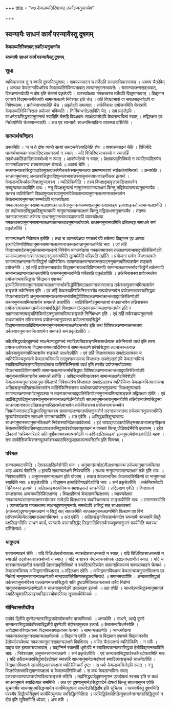 +++
title = "०७ केवलव्यतिरिक्तवत् तर्कोऽप्यनुमानमेव"

+++


## स्वन्यायैः साधनं कार्यं परन्यायैस्तु दूषणम्

**केवलव्यतिरिक्तवत् तर्कोऽप्यनुमानमेव**

**स्वन्यायैः साधनं कार्यं परन्यायैस्तु दूषणम्**

### **सुधा**

व्यधिकरणत्वं तु न क्वापि दूषणमित्युक्तम् । शक्यसम्पादनं च तर्केऽपि सामानाधिकरणत्वम् । अवश्यं चैतदेवेम् । अन्यथा केवलान्वयिधर्मस्य केवलव्यतिरेकिण्यभावात् तस्याननुमानत्वापत्तेः । सामान्यलक्षणसद्भावात्, विलक्षणाभावेऽपि न दोष इति चेत्समं प्रकृतेऽपि । व्याप्त्यपेक्षया गमकत्वस्य तर्केऽपि विद्यमानत्वात् । विद्यमान एवाश्रये विद्यमानस्यैवेत्यपि सामान्यलक्षणे निवेश्यत इति चेत् । तर्हि विपक्षाभावो वा सपक्षसद्भवोऽपि वा निवेश्यताम् । प्रयोजनाभावान्नेति चेन्न । प्रकृतेऽपि समत्वात् । तर्कनिरासः प्रयोजनमिति चेत्तत्रापि केवलव्यतिरेकिनिरासः प्रयोजनं भविष्यति । निर्निबन्धनोऽसाविति चेत् । समं प्रकृतेऽपि । साधनेऽप्यसिद्धस्यानुमानत्वं स्यादिति चेत्तहि विपक्षवतः सपक्षेऽसतोऽपि केवलान्वयित्वं स्यात् । तद्विलक्षण एव निक्षेप्यमिति चेत्समानमत्रापि । अत एव स्वन्यायैः साधनमित्यादिना व्यवस्था दर्शितेति ।

### **वाक्यार्थचन्द्रिका**

उक्तमिति । ‘न च ते दोषा व्याप्तै सत्यां कथञ्चने’त्यादिनेति शेषः ॥ शक्यसम्पादनं चेति । विधिर्यदि धात्वर्थभाव्यकः स्यात्तदिष्टसाधनरूपो न स्यात् । यदि विधिरिष्टसाधरूपो न स्यात्तर्हि तद्बोधकलिङादिशास्त्रबोध्यो न स्यात् । आप्तोपदेश्यो न स्यात् । प्रेक्षावत्प्रवृत्तिविषयो न स्यादित्यादिरूपेण सामानाधिकरण्यं शक्यसम्पादनं चेत्यर्थः ॥ अवश्यं चेति । सत्यप्यन्यतरासिद्ध्यादावेवमुक्तप्रकारेणैतत्तर्कस्यानुमानतया प्रामाण्यमवश्यं स्वीकर्तव्यमित्यर्थः ॥ अन्यथेति । साधनानुमानवद् अन्यतरासिद्ध्यादिशून्यत्वभावात्तस्यानुमानत्वाभावाङ्गीकार इत्यर्थः । केवलान्वयिधर्मस्यविपक्षशून्यत्वस्य । व्यतिरेकिणीति । तस्य विपक्षाद्व्यावृत्तत्त्वाद्विपक्षवत्वेन तच्चून्यत्वाभावादिति भावः । ननु विपक्षशून्यत्वं नानुमानसामान्यलक्षणं किन्तु तद्विकेवलान्वय्यनुमानस्यैव । ततश्च व्यतिरेकिणो विपक्षशून्यत्वरूपानुमानविकेवलान्वय्यनुमानलक्षणानाक्रान्तत्वेन केवलान्वय्यनुमानत्वासम्भवेऽपि व्याप्त्यपेक्षया गमकत्वरूपानुमानसामान्यलक्षणाक्रान्तत्वेनानुमानत्वसम्भवान्नानुमानत्वप्रसङ्ग इत्याशङ्कते सामान्यलक्षणेति । एवं तर्ह्यन्यतरासिद्ध्यादिशून्यत्वमपि नानुमानसामान्यलक्षणं किन्तु तद्विसाधनानुमानस्यैव । ततश्च तदनाक्रान्ततया तर्कस्य साधनानुमानत्वाभावप्राप्तावपि व्याप्त्यपेक्षया गमकत्वरूपानुमानसामान्यलक्षणाक्रान्तत्वादनुमानत्वोपपत्तेः कथमननुमानत्वमिति प्रतिबन्द्या समाधत्ते समं प्रकृतेऽपीति ।

सामान्यलक्षणे निवेश्यत इतीति । तथा च व्याप्त्यपेक्षया गमकत्वेऽपि तर्कस्य विद्यमान एव आश्रय इत्यादिविणविशिष्टानुमानसामान्यलक्षणानाक्रान्तत्वान्नानुमानत्वमिति भावः । एवं तर्हि विपक्षाभावादेरप्यनुमानसामान्यलक्षणे निवेशेन व्याप्त्यपेक्षया गमकत्वमात्रस्य तल्लक्षणत्वाभावाद्व्यतिरेकिणोऽपि सामान्यलक्षणानाक्रान्ततयाऽननुमानत्वमिति तुल्यमेवेति परिहरति तर्हीति । प्रयोजना भावेन विपक्षाभावादेः सामान्यलक्षणान्तर्भावासिद्धेर्ना व्यतिरेकिणः सामान्यलक्षणानाक्रान्ततयाऽननुमानत्वमित्याशयेन शङ्कते प्रयोजनेति । एवं तर्हि प्रयोजनाभावादेव विद्यमानाश्रयत्वादिविणानामपि सामान्यलक्षणान्तर्भावासिद्धेर्ने तर्कस्यापि सामान्यलक्षणानाक्रान्तत्वमिति कथमननुमानत्वमिति परिहरति प्रकृतेऽपीति । तर्कनिरासस्य प्रयोजनत्वेन प्रयोजनाभावासिद्ध्या ‘विद्यमान एवाश्रय’ इत्यदिविणानामनुमानसामान्यलक्षणान्तर्भावसिद्धेर्विशिष्टलक्षणानाक्रान्तत्वान्न तर्कस्यानुमानत्वमित्याशयेन शङ्कते तर्कनिरास इति । एवं तर्हि केवलव्यतिरेकिनिरासस्यैव तत्प्रयोजनत्वेन प्रयोजनाभावस्यासिद्ध्या विपक्षाभावादेरपि अनुमानसामान्यलक्षणान्तर्भावसिद्धेर्विशिष्टलक्षणानाक्रान्तत्वाद्व्यतिरेकिणोऽपि कथमनुमानत्वमित्याशयेन समाधत्ते तत्रापीति । व्यतिरेकिणोऽनुमानतायां बाधकाभावेन तन्निरासस्य प्रयोजनत्वासम्भवात्प्रयोजनाभावसिद्धेर्न विपक्षाभावादेरनुमानसामान्यलक्षणान्तर्भाव इति न तदानाक्रान्तत्वाद्व्यतिरेकिणोऽननुमानत्वमित्याशङ्कते निर्निबन्धन इति । एवं तर्हि तर्कस्याप्यनुमानत्वे बाधकाभावेन तन्निरासस्य प्रयोजनत्वानुपपत्त्या प्रयोजनाभावसिद्धेर्न विद्यमानाश्रयत्वादिविणानामप्यनुमानसामान्यलक्षणेऽन्तर्भाव इति कथं विशिष्टलक्षणानाक्रान्ततया तर्कस्याननुमानत्वमित्याशयेन समाधत्ते समं प्रकृतेऽपीति ।

तर्केऽसिद्ध्यादेरदूषणत्वे साधनेऽप्यदूषणत्वं स्यादित्यतिप्रसङ्गनिरासार्थत्वान्न तर्कनिरासो व्यर्थ इति तस्य प्रयोजनत्वोपपत्त्या विद्यमानाश्रयत्वादिविणानां सामान्यलक्षणे प्रवेशसिद्ध्या तदनाक्रान्तत्वान्न तर्कस्यानुमानत्वमित्याशयेन शङ्कते साधनेऽपीति । एवं तर्हि विपक्षवत्त्वस्य सपक्षेऽसत्त्वस्य च व्यतिरेकिण्यदूषणत्वे केवलान्वयिन्यपि तददूषणत्वप्राप्त्या विपक्षवतः सपक्षेऽसतोऽपि केवलान्वयित्वं स्यादित्यतिप्रसङ्गपरिहारार्थत्वान्न व्यतिरेकिनिरासो व्यर्थ इति तस्यैव प्रयोजनत्वोपपत्त्या विपक्षाभावादिविणानामपि सामान्यलक्षणान्तर्भावसिद्ध्या विशिष्टलक्षणानाक्रान्तत्वाद्व्यतिरेकिणोऽपि नानुमानत्वमित्याशयेन समाधत्ते तर्हीति । अविद्यमानविपक्षत्वस्य सामान्यलक्षणेऽनिवेशेऽपि केवलान्वय्यनुमानरूपानुमानविलक्षणे निवेशमात्रेण विपक्षवतः सपक्षेऽसतश्च व्यतिरेकिणः केवलान्वयित्वानापत्त्या अतिप्रसङ्गपरिहारार्थत्वाभावेन व्यतिरेकिनिरासस्य व्यर्थत्वात्प्रयोजनानुपपत्त्या विपक्षशून्यत्वादेः सामान्यलक्षणान्तर्भावानुपपत्त्या न तदनाक्रान्तत्वाद्व्यतिरेकिणोऽननुमानत्वमित्याशङ्कते तद्विलक्षण एवेति । एवं तर्ह्यसिद्ध्यादिशून्यत्वस्यानुमानसामान्यलक्षणेऽनिवेशेऽपि साधनानुमानरूपानुमानविशेषे तन्निवेशमात्रेणासिद्धस्य साधनत्वानापत्त्याऽतिप्रसङ्गपरिहारार्थत्वाभावेन तर्कनिरासस्य प्रयोजनत्वासम्भवेन निष्प्रयोजनतयाऽसिद्ध्यादिशून्यत्वस्य सामान्यलक्षणान्तर्भावानुपपत्तेर्न तदनाक्रान्ततया तर्कस्याननुमानत्वमिति तुल्यमेवेत्याशयेन समाधत्ते समानमत्रापीति । अत एवेति । असिद्ध्यादिशून्यत्वस्य साधनानुमानरूपानुमानविलक्षणे निवेशस्याभिप्रेतत्वादेवेत्यर्थः । इदं चापाद्यापादकयोर्लिङ्गसाध्यभावमङ्गीकृत्य केवलव्यतिरेकिप्रतिबन्द्याऽऽपादकासिद्ध्यादेरदोषत्वव्युत्पादनं न वास्तवं किन्तु प्रौढिवादेनैवेति द्रष्टव्यम् । इहैव टीकायां ‘अस्मिन्परिहारे सति पूर्वोक्तव्यवस्थाश्रयणेऽपि न कश्चिदतिप्रसङ्ग’ इत्यनुपदमेवोक्तत्वादिति बहवः । तत्र सार्वदैशिकचिरन्तनमूलकोशस्थपाठविरुद्धपाठकल्पनापत्तिर्दोष इति चिन्त्यम् ।

### **परिमल**

शक्यसम्पादनमिति । देशकालादिप्रवेशेनेति भावः । अनुमान(मर्यादा)वैलक्षण्यात्कथं तर्कस्यानुमानत्वमित्यत आह अवश्यं चैतदिति ॥ इत्यपि सामान्यलक्षणे निवेश्यमिति । तथाच नानुमानसामान्यलक्षणं तर्क इति भावः ॥ निवेश्यतामिति । अनुमानसामान्यलक्षण इति योज्यम् । तथाच केवलान्वयिनः केवलव्यतिरेकिणो वा नानुमानत्वं स्यादिति भावः ॥ प्रकृतेऽपीति । विद्यमान इत्यादिविणप्रक्षेपेऽपीति भावः ॥ समं प्रकृतेऽपीति । तर्कनिरासोऽपि निर्निबन्धन इत्यर्थः । अतिप्रसङ्गरूपनिबन्धनमाशङ्कते साधनेपीति । तद्विलक्षण एवेति । विपक्षवत्त्वं सपक्षसत्वम् अन्वयव्यतिरेकिलक्षणम् । विपक्षहीनत्वं केवलान्वयिलक्षणम् । व्याप्त्यपेक्षया गमकत्वरूपसामान्यलक्षणस्योभयत्र सत्वेऽपि विलक्षणस्य व्यवस्थितत्वान्न साङ्कर्यमिति भावः ॥ समानमत्रापीति । व्याप्त्यपेक्षया गमकत्वस्य साधनदूषणानुमानयोः समत्वेऽपि असिद्धं सत् साधकत्वरूपं (तर्करूप)दूषणानुमानलक्षणं न सिद्धं सत् साधकमिति साधकानुमानलक्षणमिति विलक्षण एव विणं प्रक्षेप्तव्यमित्येतत्समाधासमानमित्यर्थः ॥ अत एवेति । अतिप्रसङ्गनिरासार्थत्वादेव स्वन्यायैः स्वस्यापि सिद्धैः पक्षलिङ्गदिभिः साधनं कार्यं, परन्यायैः परमात्रसिद्धैर् लिङ्गादिभिस्तर्करूपदूषणानुमानं कार्यमिति व्यवस्था दर्शितेत्यर्थः ।

### **यादुपत्यं**

शक्यसम्पादनं चेति । यदि विधिर्धात्वर्थभाव्यकः स्यात्तदेष्टसाधनरूपो न स्यात् । यदि विधिरिष्टसाधनरूपो न स्यात्तर्हि तद्बोधकशास्त्रबोध्यो न स्यात् । यदि च शास्त्रं नेष्टसाधनबोधकं तदाऽनाप्तप्रणीतं स्यात् । यदि च शास्त्रमनाप्तप्रणीतं स्यात्तर्हि प्रेक्षावत्प्रवृत्तिविषयो न स्यादित्यादिरूपेण सामानाधिकरण्यं शक्यसम्पादनं चेत्यर्थः । केवलान्वयित्वम् अविद्यमानविपक्षत्वम् ॥ तद्विलक्षण एवेति । अविद्यमानविपक्षत्वं केवलान्वय्यनुमानविलक्षण एव निक्षेप्यं नानुमानसामान्यलक्षणेऽतो नान्वयव्यतिरेकिणस्तद्रूपत्वमित्यर्थः ॥ समानमत्रापीति । अन्यतरासिद्धत्वं तर्करूपानुमानविस्य यल्लक्षणमन्तरासिद्धत्वे सति दुष्टप्रमितिसाधनत्वरूपं तत्रैव निक्षेप्यं नानुमानसामान्यलक्षणेऽतो न साधनानुमानेऽपि तत्प्रसङ्ग इत्यर्थः ॥ अत एवेति । साधनेऽप्यसिद्धस्यानुमानत्वं स्यादित्युक्तातिप्रसङ्गपरिहारस्योक्तरीत्या सूचनार्थमेवेत्यर्थः ॥

### **श्रीनिवासतीर्थीया**

एतदेवं द्वितीये दूषणेऽन्यतरासिद्ध्यादेरदोषत्वमेव वाच्यमित्यर्थः ॥ अन्यथेति । साधने, आद्ये दूषणे चान्यतरासिद्ध्यादेर्दोषत्वाद्द्वितीये दूषणेऽपि चेद्दोषत्वमुच्यत इत्यर्थः ॥ केवलान्वयिधर्मस्येति । अविद्यमानविपक्षत्वस्य विद्यमानसपक्षत्वस्य वेत्यर्थः ॥ सामान्यलक्षणेति । व्याप्त्यपेक्षया गमकत्वरूपानुमानसामान्यलक्षणेत्यर्थः ॥ विद्यमान एवेति । तथा च विद्यमान एवाश्रये विद्यमानस्यैव हेतोर्व्याप्त्यपेक्षया गमकत्वमनुमानसामान्यलक्षणे विवक्षितम् । अस्ति चैतल्लक्षणं व्यतिरेकिणि । न तर्के । यद्यत्र घट इत्यत्राश्रयाभावात् । यद्यग्निर्न स्यात्तर्हि धूमोऽपि न स्यादित्यत्रान्यतरासिद्ध्या हेतोर्विद्यमानत्वादिति भावः । निवेश्यताम् अनुमानसामान्यलक्षणे ॥ समं प्रकृतेऽपीति । एवं चान्यतरासिद्ध्यादेस्तर्केऽदोषत्वमिति भावः । यदि तर्केऽन्यतरासिद्ध्यादेरदोषत्वं स्यात्तर्हि साधनानुमानेऽप्यदोषत्वं स्यादित्याशङ्कते साधनेऽपीति । विद्यमानविपक्षत्वे सत्यविद्यमानसपक्षत्वं व्यतिरेकिधर्मो दृष्टः । स धर्मः केवलान्वयिनोऽपि स्यात् । ननु विपक्षोपेतत्वमविद्यमानसपक्षत्वं च केवलव्यतिरेकिधर्म । स कथं केवलान्वयिनः स्याद् एकस्वभावस्यापरत्रायोगादित्याशङ्कते तदिति । तर्ह्यसिद्ध्यादेदूषणानुमान एवादोषत्वं स्वभाव इति स कथं साधनानुमाने स्यादित्याह सममिति । अत एव दूषणानुमानेऽसिद्ध्यादेर्न दोषत्वं किन्तु साधनानुमन एवेति सूचनायैव साधनमुभयसिद्धन्यायेन कार्यमित्युक्त्या साधनेऽसिद्धिर्दोष इति सूचितम् । परन्यायैस्तु दूषणमिति परस्यैव सिद्धैर्न्यायैदूषणं कार्यमित्युक्त्या स्वसिद्धिर्नापेक्षिता । परसिद्धिरेवापेक्षितेत्युक्तत्वेनान्यतरासिद्धिदूषणे न दोष इति सूचितमिति ध्येयम् । अत्र तर्के ।

